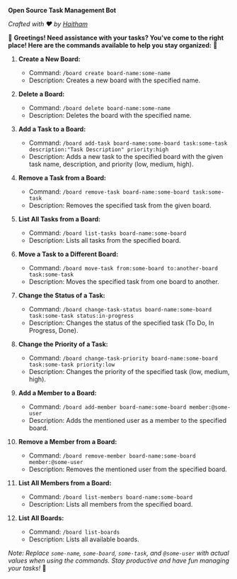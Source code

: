 **Open Source Task Management Bot**

*Crafted with ❤️ by [Haitham](https://github.com/haith2m)*

🚀 **Greetings! Need assistance with your tasks? You've come to the right place! Here are the commands available to help you stay organized:** 🎉

1. **Create a New Board:**
   - Command: `/board create board-name:some-name`
   - Description: Creates a new board with the specified name.

2. **Delete a Board:**
   - Command: `/board delete board-name:some-name`
   - Description: Deletes the board with the specified name.

3. **Add a Task to a Board:**
   - Command: `/board add-task board-name:some-board task:some-task description:"Task Description" priority:high`
   - Description: Adds a new task to the specified board with the given task name, description, and priority (low, medium, high).

4. **Remove a Task from a Board:**
   - Command: `/board remove-task board-name:some-board task:some-task`
   - Description: Removes the specified task from the given board.

5. **List All Tasks from a Board:**
   - Command: `/board list-tasks board-name:some-board`
   - Description: Lists all tasks from the specified board.

6. **Move a Task to a Different Board:**
   - Command: `/board move-task from:some-board to:another-board task:some-task`
   - Description: Moves the specified task from one board to another.

7. **Change the Status of a Task:**
   - Command: `/board change-task-status board-name:some-board task:some-task status:in-progress`
   - Description: Changes the status of the specified task (To Do, In Progress, Done).

8. **Change the Priority of a Task:**
   - Command: `/board change-task-priority board-name:some-board task:some-task priority:low`
   - Description: Changes the priority of the specified task (low, medium, high).

9. **Add a Member to a Board:**
   - Command: `/board add-member board-name:some-board member:@some-user`
   - Description: Adds the mentioned user as a member to the specified board.

10. **Remove a Member from a Board:**
    - Command: `/board remove-member board-name:some-board member:@some-user`
    - Description: Removes the mentioned user from the specified board.

11. **List All Members from a Board:**
    - Command: `/board list-members board-name:some-board`
    - Description: Lists all members from the specified board.

12. **List All Boards:**
    - Command: `/board list-boards`
    - Description: Lists all available boards.

*Note: Replace `some-name`, `some-board`, `some-task`, and `@some-user` with actual values when using the commands. Stay productive and have fun managing your tasks!* 🌟
